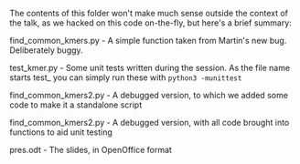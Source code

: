 The contents of this folder won't make much sense outside the context
of the talk, as we hacked on this code on-the-fly, but here's a brief summary:

find_common_kmers.py - A simple function taken from Martin's new bug. Deliberately buggy.

test_kmer.py - Some unit tests written during the session. As the file name starts test_ you can simply run these with ```python3 -munittest```

find_common_kmers2.py - A debugged version, to which we added some code to make it a standalone script

find_common_kmers2.py - A debugged version, with all code brought into functions to aid unit testing

pres.odt - The slides, in OpenOffice format

